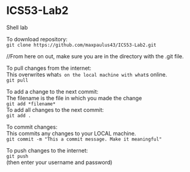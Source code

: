 # ICS53-Lab2
Shell lab

To download repository:  
`git clone https://github.com/maxpaulus43/ICS53-Lab2.git`

//From here on out, make sure you are in the directory with the .git file.

To pull changes from the internet:  
This overwrites what`s on the local machine with what`s online.  
`git pull`

To add a change to the next commit:  
The filename is the file in which you made the change  
`git add *filename*`  
To add all changes to the next commit:  
`git add .`

To commit changes:  
This commits any changes to your LOCAL machine.  
`git commit -m "This a commit message. Make it meaningful"`

To push changes to the internet:  
`git push`   
(then enter your username and password)